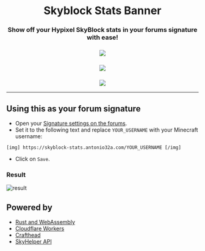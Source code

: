 <h1 align="center">Skyblock Stats Banner</h1>
<h3 align="center">Show off your Hypixel SkyBlock stats in your forums signature with ease!</h3>

<h3 align="center"><img src="https://skyblock-stats.antonio32a.com/SirDesco"></h3>
<h3 align="center"><img src="https://forthebadge.com/images/badges/contains-tasty-spaghetti-code.svg"></h3>
<h3 align="center"><img src="https://skillicons.dev/icons?i=rust,workers,wasm"></h3>
<hr>

## Using this as your forum signature
- Open your [Signature settings on the forums](https://hypixel.net/account/signature). 
- Set it to the following text and replace `YOUR_USERNAME` with your Minecraft username:
```
[img] https://skyblock-stats.antonio32a.com/YOUR_USERNAME [/img]
```
- Click on `Save`.

### Result
![result](https://i.antonio32a.com/🧡💛💚❤️🤎💙.png)

## Powered by
- [Rust and WebAssembly](https://github.com/cloudflare/workers-rs)
- [Cloudflare Workers](https://workers.dev)
- [Crafthead](https://crafthead.net/)
- [SkyHelper API](https://api.altpapier.dev/)
